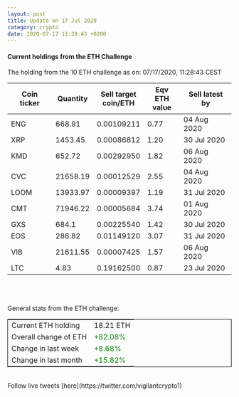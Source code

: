 ```yaml
---
layout: post
title: Update on 17 Jul 2020
category: crypto
date: 2020-07-17 11:28:43 +0200
---
```

<!-- Global site tag (gtag.js) - Google Analytics -->
<script async src="https://www.googletagmanager.com/gtag/js?id=UA-103831149-5"></script>
<script>
  window.dataLayer = window.dataLayer || [];
  function gtag(){dataLayer.push(arguments);}
  gtag('js', new Date());

  gtag('config', 'UA-103831149-5');
</script>


#### Current holdings from the ETH Challenge

The holding from the 10 ETH challenge as on: 07/17/2020, 11:28:43 CEST

|Coin ticker|Quantity|Sell target<br>coin/ETH|Eqv ETH<br>value|Sell latest by|
|-----------|--------|-----------|-----------|--------------|
ENG|668.91|  0.00109211|0.77|04 Aug 2020|
XRP|1453.45|  0.00086812|1.20|30 Jul 2020|
KMD|652.72|  0.00292950|1.82|06 Aug 2020|
CVC|21658.19|  0.00012529|2.55|04 Aug 2020|
LOOM|13933.97|  0.00009397|1.19|31 Jul 2020|
CMT|71946.22|  0.00005684|3.74|01 Aug 2020|
GXS|684.1|  0.00225540|1.42|30 Jul 2020|
EOS|286.82|  0.01149120|3.07|31 Jul 2020|
VIB|21611.55|  0.00007425|1.57|06 Aug 2020|
LTC|4.83|  0.19162500|0.87|23 Jul 2020|

<br>
<br>
<br>
General stats from the ETH challenge:

<table style="border:1px solid black;margin-left:auto;margin-right:auto;">
	<tbody>
	<tr>
		<td>Current ETH holding</td>
		<td>     18.21 ETH</td>
	</tr>
	<tr>
		<td>Overall change of ETH</td>
		<td><font color="green">+82.08%</font></td>
	</tr>
	<tr>
		<td>Change in last week</td>
		<td><font color="green">+8.68%</font></td>
	</tr>
	<tr>
		<td>Change in last month</td>
		<td><font color="green">+15.82%</font></td>
	</tr>
	</tbody>
</table>

<br>
Follow live tweets [here](https://twitter.com/vigilantcrypto1)
<br>
<br>